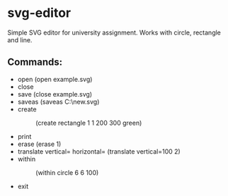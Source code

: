 # svg-editor
Simple SVG editor for university assignment.
Works with circle, rectangle and line.

## Commands:
 - open <filename> (open example.svg) <br />
 - close <br />
 - save <filename> (close example.svg) <br />
 - saveas <path> (saveas C:\new.svg) <br />
 - create <figure> <attributes> (create rectangle 1 1 200 300 green) <br />
 - print <br />
 - erase <figure-index> (erase 1) <br />
 - translate vertical=<value> horizontal=<value> <figure-index> (translate vertical=100 2) <br />
 - within <figure> <attributes> (within circle 6 6 100) <br />
 - exit
